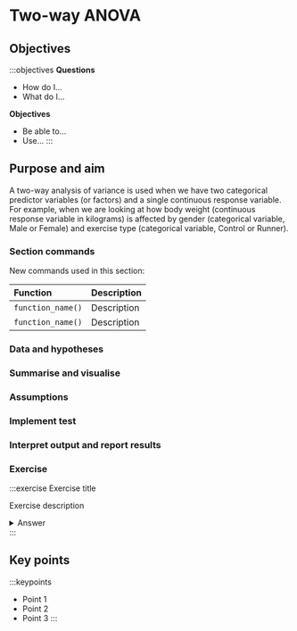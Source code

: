 

# Two-way ANOVA

## Objectives
:::objectives
**Questions**

- How do I...
- What do I...

**Objectives**

- Be able to...
- Use...
:::

## Purpose and aim
A two-way analysis of variance is used when we have two categorical predictor variables (or factors) and a single continuous response variable. For example, when we are looking at how body weight (continuous response variable in kilograms) is affected by gender (categorical variable, Male or Female) and exercise type (categorical variable, Control or Runner). 


### Section commands
New commands used in this section:

| Function| Description|
|:- |:- |
|`function_name()`| Description |
|`function_name()`| Description |

### Data and hypotheses
### Summarise and visualise
### Assumptions
### Implement test
### Interpret output and report results
### Exercise
:::exercise
Exercise title

Exercise description

<details><summary>Answer</summary>

An elaborate answer

</details>
:::

## Key points

:::keypoints
- Point 1
- Point 2
- Point 3
:::
